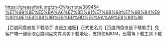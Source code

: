 https://greasyfork.org/zh-CN/scripts/389454-%E7%99%BE%E5%BA%A6%E7%BD%91%E7%9B%98%E7%9B%B4%E9%93%BE%E4%B8%8B%E8%BD%BD%E5%8A%A9%E6%89%8B

【百度网盘直接下载助手 直链加速版】正式更名为【百度网盘直链下载助手】免客户端一键获取百度网盘文件真实下载地址，支持使用IDM，迅雷等下载工具下载
